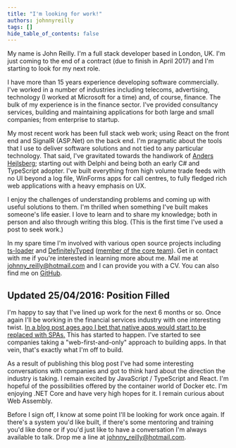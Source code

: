 ```yaml
---
title: "I'm looking for work!"
authors: johnnyreilly
tags: []
hide_table_of_contents: false
---
```


My name is John Reilly. I'm a full stack developer based in London, UK. I'm just coming to the end of a contract (due to finish in April 2017) and I'm starting to look for my next role.

<!--truncate-->

I have more than 15 years experience developing software commercially. I've worked in a number of industries including telecoms, advertising, technology (I worked at Microsoft for a time) and, of course, finance. The bulk of my experience is in the finance sector. I've provided consultancy services, building and maintaining applications for both large and small companies; from enterprise to startup.

My most recent work has been full stack web work; using React on the front end and SignalR (ASP.Net) on the back end. I'm pragmatic about the tools that I use to deliver software solutions and not tied to any particular technology. That said, I've gravitated towards the handiwork of [Anders Hejlsberg](https://en.wikipedia.org/wiki/Anders_Hejlsberg); starting out with Delphi and being both an early C# and TypeScript adopter. I've built everything from high volume trade feeds with no UI beyond a log file, WinForms apps for call centres, to fully fledged rich web applications with a heavy emphasis on UX.

I enjoy the challenges of understanding problems and coming up with useful solutions to them. I'm thrilled when something I've built makes someone's life easier. I love to learn and to share my knowledge; both in person and also through writing this blog. (This is the first time I've used a post to seek work.)

In my spare time I'm involved with various open source projects including [ts-loader](https://github.com/typestrong/ts-loader) and [DefinitelyTyped](https://github.com/DefinitelyTyped/DefinitelyTyped) ([member of the core team](https://github.com/orgs/DefinitelyTyped/people)). Get in contact with me if you're interested in learning more about me. Mail me at [johnny_reilly@hotmail.com](mailto:johnny_reilly@hotmail.com) and I can provide you with a CV. You can also find me on [GitHub](https://github.com/johnnyreilly).

## Updated 25/04/2016: Position Filled

I'm happy to say that I've lined up work for the next 6 months or so. Once again I'll be working in the financial services industry with one interesting twist. [In a blog post ages ago I bet that native apps would start to be replaced with SPAs.](../2014-02-12-wpf-and-mystic-meg-or-playing/index.md) This has started to happen. I've started to see companies taking a "web-first-and-only" approach to building apps. In that vein, that's exactly what I'm off to build.

As a result of publishing this blog post I've had some interesting conversations with companies and got to think hard about the direction the industry is taking. I remain excited by JavaScript / TypeScript and React. I'm hopeful of the possibilities offered by the container world of Docker etc. I'm enjoying .NET Core and have very high hopes for it. I remain curious about Web Assembly.

Before I sign off, I know at some point I'll be looking for work once again. If there's a system you'd like built, if there's some mentoring and training you'd like done or if you'd just like to have a conversation I'm always available to talk. Drop me a line at [johnny_reilly@hotmail.com](mailto:johnny_reilly@hotmail.com).
